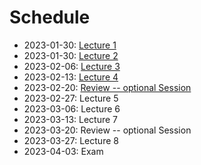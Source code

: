 # Schedule

- 2023-01-30: [Lecture 1](https://github.com/TT00FE39-3001/lecture1)
- 2023-01-30: [Lecture 2](https://github.com/TT00FE39-3001/lecture2)
- 2023-02-06: [Lecture 3](https://github.com/TT00FE39-3001/lecture3)
- 2023-02-13: [Lecture 4](https://github.com/TT00FE39-3001/lecture4)
- 2023-02-20: [Review -- optional Session](https://github.com/TT00FE39-3001/lecture-2023-02-20-review)
- 2023-02-27: Lecture 5
- 2023-03-06: Lecture 6
- 2023-03-13: Lecture 7
- 2023-03-20: Review -- optional Session
- 2023-03-27: Lecture 8
- 2023-04-03: Exam
